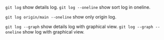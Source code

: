 `git log` show details log.
`git log --oneline` show sort log in oneline.

`git log origin/main --oneline` show only origin log.

`git log --graph` show details log with graphical view.
`git log --graph --oneline` show log with graphical view.